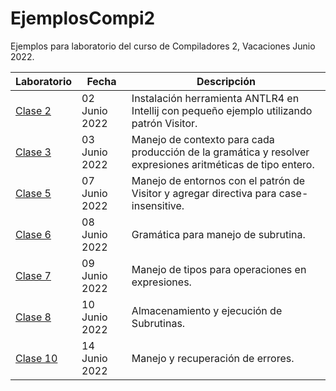 # EjemplosCompi2
Ejemplos para laboratorio del curso de Compiladores 2, Vacaciones Junio 2022.

|Laboratorio|Fecha|Descripción|
|--|--|--|
|[Clase 2](EjemploLab2/)|02 Junio 2022|Instalación herramienta ANTLR4 en Intellij con pequeño ejemplo utilizando patrón Visitor.|
|[Clase 3](EjemploClase3/)|03 Junio 2022|Manejo de contexto para cada producción de la gramática y resolver expresiones aritméticas de tipo entero.|
|[Clase 5](EjemploClase3/)|07 Junio 2022|Manejo de entornos con el patrón de Visitor y agregar directiva para case-insensitive.|
|[Clase 6](EjemploClase3/)|08 Junio 2022|Gramática para manejo de subrutina.|
|[Clase 7](EjemploClase3/)|09 Junio 2022|Manejo de tipos para operaciones en expresiones.|
|[Clase 8](EjemploClase3/)|10 Junio 2022|Almacenamiento y ejecución de Subrutinas.|
|[Clase 10](EjemploClase3/)|14 Junio 2022|Manejo y recuperación de errores.|